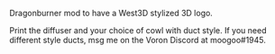 Dragonburner mod to have a West3D stylized 3D logo.

Print the diffuser and your choice of cowl with duct style.  If you need different style ducts, msg me on the Voron Discord at moogoo#1945.  
